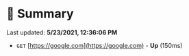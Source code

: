 # 📖 Summary
Last updated: **5/23/2021, 12:36:06 PM**

- `GET` [https://google.com](https://google.com) - **Up** (150ms)
